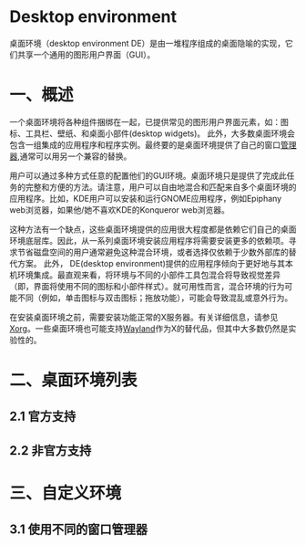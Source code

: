 # Desktop environment
桌面环境（desktop environment DE）是由一堆程序组成的桌面隐喻的实现，它们共享一个通用的图形用户界面（GUI）。
# 一、概述
一个桌面环境将各种组件捆绑在一起，已提供常见的图形用户界面元素，如：图标、工具栏、壁纸、和桌面小部件(desktop widgets)。
此外，大多数桌面环境会包含一组集成的应用程序和程序实例。最终要的是桌面环境提供了自己的窗口[管理器](https://wiki.archlinux.org/index.php/Window_manager),通常可以用另一个兼容的替换。

用户可以通过多种方式任意的配置他们的GUI环境。桌面环境只是提供了完成此任务的完整和方便的方法。请注意，用户可以自由地混合和匹配来自多个桌面环境的应用程序。比如，KDE用户可以安装和运行GNOME应用程序，例如Epiphany web浏览器，如果他/她不喜欢KDE的Konqueror web浏览器。

这种方法有一个缺点，这些桌面环境提供的应用很大程度都是依赖它们自己的桌面环境底层库。因此，从一系列桌面环境安装应用程序将需要安装更多的依赖项。寻求节省磁盘空间的用户通常避免这种混合环境，或者选择仅依赖于少数外部库的替代方案。
此外， DE(desktop environment)提供的应用程序倾向于更好地与其本机环境集成。最直观来看，将环境与不同的小部件工具包混合将导致视觉差异（即，界面将使用不同的图标和小部件样式）。就可用性而言，混合环境的行为可能不同（例如，单击图标与双击图标；拖放功能），可能会导致混乱或意外行为。

在安装桌面环境之前，需要安装功能正常的X服务器。有关详细信息，请参见[Xorg](https://wiki.archlinux.org/index.php/Xorg)。一些桌面环境也可能支持[Wayland](https://wayland.freedesktop.org/)作为X的替代品，但其中大多数仍然是实验性的。
# 二、桌面环境列表
## 2.1 官方支持
## 2.2 非官方支持
# 三、自定义环境
## 3.1 使用不同的窗口管理器
